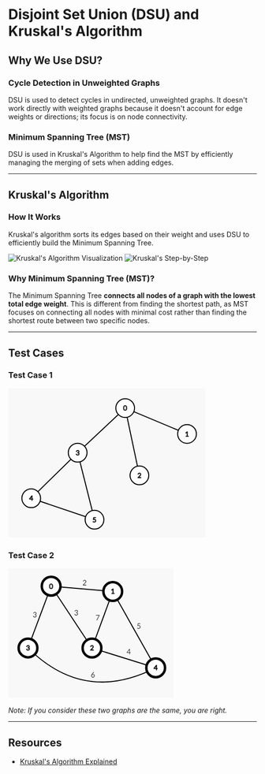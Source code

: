 # Disjoint Set Union (DSU) and Kruskal's Algorithm

## Why We Use DSU?

### Cycle Detection in Unweighted Graphs
DSU is used to detect cycles in undirected, unweighted graphs. It doesn't work directly with weighted graphs because it doesn't account for edge weights or directions; its focus is on node connectivity.

### Minimum Spanning Tree (MST)
DSU is used in Kruskal's Algorithm to help find the MST by efficiently managing the merging of sets when adding edges.

---

## Kruskal's Algorithm

### How It Works
Kruskal's algorithm sorts its edges based on their weight and uses DSU to efficiently build the Minimum Spanning Tree.

![Kruskal's Algorithm Visualization](image-1.png)
![Kruskal's Step-by-Step](image-3.png)

### Why Minimum Spanning Tree (MST)?
The Minimum Spanning Tree **connects all nodes of a graph with the lowest total edge weight**. This is different from finding the shortest path, as MST focuses on connecting all nodes with minimal cost rather than finding the shortest route between two specific nodes.

---

## Test Cases

### Test Case 1
![Example Graph](image.png)

### Test Case 2
![Identical Graph Example](image-2.png)

*Note: If you consider these two graphs are the same, you are right.*

---

## Resources
- [Kruskal's Algorithm Explained](https://www.programiz.com/dsa/kruskal-algorithm)